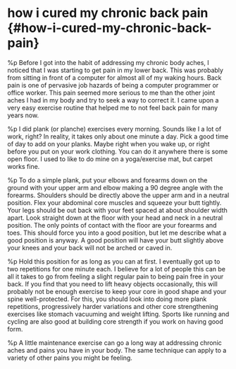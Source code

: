 # how i cured my chronic back pain {#how-i-cured-my-chronic-back-pain}
%p
  Before I got into the habit of addressing my chronic body aches, I
  noticed that I was starting to get pain in my lower back. This was
  probably from sitting in front of a computer for almost all of my
  waking hours. Back pain is one of pervasive job hazards of being a
  computer programmer or office worker. This pain seemed more serious to
  me than the other joint aches I had in my body and try to seek a way
  to correct it. I came upon a very easy exercise routine that helped me
  to not feel back pain for many years now.

%p
  I did plank (or planche) exercises every morning. Sounds like I a lot
  of work, right? In reality, it takes only about one minute a day. Pick
  a good time of day to add on your planks. Maybe right when you wake
  up, or right before you put on your work clothing. You can do it
  anywhere there is some open floor. I used to like to do mine on a
  yoga/exercise mat, but carpet works fine.

%p
  To do a simple plank, put your elbows and forearms down on the ground
  with your upper arm and elbow making a 90 degree angle with the
  forearms. Shoulders should be directly above the upper arm and in a
  neutral position. Flex your abdominal core muscles and squeeze your
  butt tightly. Your legs should be out back with your feet spaced at
  about shoulder width apart. Look straight down at the floor with your
  head and neck in a neutral position. The only points of contact with
  the floor are your forearms and toes. This should force you into a
  good position, but let me describe what a good position is anyway. A
  good position will have your butt slightly above your knees and your
  back will not be arched or caved in.

%p
  Hold this position for as long as you can at first. I eventually got
  up to two repetitions for one minute each. I believe for a lot of
  people this can be all it takes to go from feeling a slight regular
  pain to being pain free in your back. If you find that you need to
  lift heavy objects occasionally, this will probably not be enough
  exercise to keep your core in good shape and your spine
  well-protected. For this, you should look into doing more plank
  repetitions, progressively harder variations and other core
  strengthening exercises like stomach vacuuming and weight
  lifting. Sports like running and cycling are also good at building
  core strength if you work on having good form.

%p
  A little maintenance exercise can go a long way at addressing chronic
  aches and pains you have in your body. The same technique can apply to
  a variety of other pains you might be feeling.
